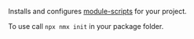 Installs and configures [module-scripts](https://www.npmjs.com/package/module-scripts) for your project.

To use call `npx nmx init` in your package folder.
